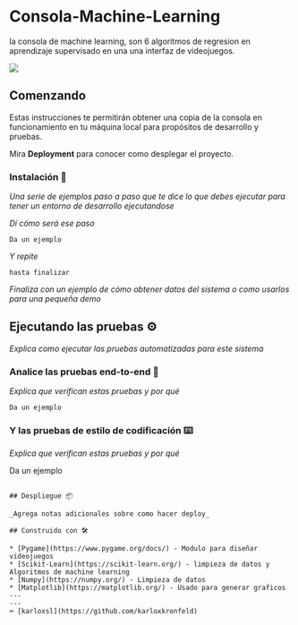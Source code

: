 # Consola-Machine-Learning

la consola de machine learning, son 6 algoritmos de regresion en aprendizaje supervisado en una una interfaz de videojuegos.

![](https://gph.is/g/ZWw8PX6)

## Comenzando 

Estas instrucciones te permitirán obtener una copia de la consola en funcionamiento en tu máquina local para propósitos de desarrollo y pruebas.

Mira **Deployment** para conocer como desplegar el proyecto.

### Instalación 🔧

_Una serie de ejemplos paso a paso que te dice lo que debes ejecutar para tener un entorno de desarrollo ejecutandose_

_Dí cómo será ese paso_

```
Da un ejemplo
```

_Y repite_

```
hasta finalizar
```

_Finaliza con un ejemplo de cómo obtener datos del sistema o como usarlos para una pequeña demo_

## Ejecutando las pruebas ⚙️

_Explica como ejecutar las pruebas automatizadas para este sistema_

### Analice las pruebas end-to-end 🔩

_Explica que verifican estas pruebas y por qué_

```
Da un ejemplo
```

### Y las pruebas de estilo de codificación ⌨️

_Explica que verifican estas pruebas y por qué_


Da un ejemplo
```

## Despliegue 📦

_Agrega notas adicionales sobre como hacer deploy_

## Construido con 🛠️

* [Pygame](https://www.pygame.org/docs/) - Modulo para diseñar videojuegos
* [Scikit-Learn](https://scikit-learn.org/) - limpieza de datos y Algoritmos de machine learning 
* [Numpy](https://numpy.org/) - Limpieza de datos
* [Matplotlib](https://matplotlib.org/) - Usado para generar graficos
---
---
⌨️ [karloxsl](https://github.com/karloxkronfeld) 
